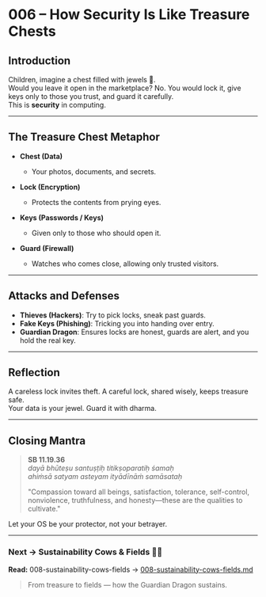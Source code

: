 # 006 – How Security Is Like Treasure Chests

## Introduction

Children, imagine a chest filled with jewels 💎.  
Would you leave it open in the marketplace? No. You would lock it, give keys only to those you trust, and guard it carefully.  
This is **security** in computing.

---

## The Treasure Chest Metaphor

- **Chest (Data)**  
  - Your photos, documents, and secrets.  

- **Lock (Encryption)**  
  - Protects the contents from prying eyes.  

- **Keys (Passwords / Keys)**  
  - Given only to those who should open it.  

- **Guard (Firewall)**  
  - Watches who comes close, allowing only trusted visitors.  

---

## Attacks and Defenses

- **Thieves (Hackers)**: Try to pick locks, sneak past guards.  
- **Fake Keys (Phishing)**: Tricking you into handing over entry.  
- **Guardian Dragon**: Ensures locks are honest, guards are alert, and you hold the real key.  

---

## Reflection

A careless lock invites theft. A careful lock, shared wisely, keeps treasure safe.  
Your data is your jewel. Guard it with dharma.  

---

## Closing Mantra

> **SB 11.19.36**  
> *dayā bhūteṣu santuṣṭiḥ titikṣoparatiḥ śamaḥ  
> ahiṁsā satyam asteyam ityādīnāṁ samāsataḥ*  
>  
> "Compassion toward all beings, satisfaction, tolerance, self-control, nonviolence, truthfulness, and honesty—these are the qualities to cultivate."  

Let your OS be your protector, not your betrayer.

---
### Next → Sustainability Cows & Fields 🐄🌾
**Read:** 008-sustainability-cows-fields → [008-sustainability-cows-fields.md](008-sustainability-cows-fields.md)

> From treasure to fields — how the Guardian Dragon sustains.
